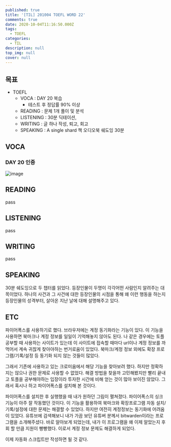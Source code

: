 ```yaml
---
published: true
title: '[TIL] 201004 TOEFL WORD 22'
comments: true
date: 2020-10-04T11:16:50.000Z
tags:
  - TOEFL
categories:
  - TIL
description: null
top_img: null
cover: null
---
```

## 목표
- TOEFL 
	- VOCA : DAY 20 복습
    	- 테스트 후 정답률 90% 이상
    - READING : 문제 1개 풀이 및 분석
    - LISTENING : 30분 딕테이션, 
    - WRITING : 글 하나 작성, 퇴고, 회고
    - SPEAKING : A single shard 책 오디오북 쉐도잉 30분
    
## VOCA

### DAY 20 인증
![image](https://user-images.githubusercontent.com/33389418/95014188-333abc80-0680-11eb-8015-541f91a85d54.png)


## READING
pass
    
    
## LISTENING
pass
    
    
## WRITING
pass
    
    
## SPEAKING
30분 쉐도잉으로 두 챕터를 읽었다. 등장인물이 두명이 각각어떤 사람인지 알려주는 대목이었다. 하나의 사건과 그 사건에 대한 등장인물의 시점을 통해 왜 이런 행동을 하는지 등장인물의 성격부터, 살아온 지난 날에 대해 설명해주고 있다.


## ETC
파이어폭스를 사용하기로 했다. 브라우저에는 계정 동기화라는 기능이 있다. 이 기능을 사용하면 북마크나 계정 정보를 일일이 기억해놓지 않아도 된다. 나 같은 경우에는 토플 공부할 때 사용하는 사이트가 있는데 이 사이트에 접속할 때마다 url이나 계정 정보를 까먹어서 계속 귀찮게 찾아야하는 번거로움이 있었다. 북마크/계정 정보 외에도 확장 프로그램/기록/설정 등 동기화 되지 않는 것들이 많았다.

그래서 기존에 사용하고 있는 크로미움에서 해당 기능을 찾아보려 했다. 하지만 정확하지는 않으나 권한 문제로 사용할 수 없었다. 해결 방법을 찾을까 고민해봤지만 빨리 끝내고 토플을 공부해야하는 입장이라 투자한 시간에 비해 얻는 것이 많아 보이진 않았다. 그래서 혹시나 하고 파이어폭스를 설치해 본 것이다.

파이어폭스를 설치한 후 실행했을 때 내가 원하던 그림이 펼쳐졌다. 파이어폭스의 싱크 기능이 아주 잘 작동했던 것이다. 이 기능을 활용하여 북마크와 확장프로그램 자동 설치/기록/설정에 대한 문제는 해결할 수 있었다. 하지만 여전히 계정정보는 동기화에 어려움이 있었다. 유튜브에 검색해보니 내가 가끔 보던 유튜버 분께서 bitwarden이라는 프로그램을 소개해주셨다. 바로 알아보게 되었는데, 내가 이 프로그램을 왜 이제 알았는지 후회 할 만큼 지원이 빵빵했다. 이로서 계정 정보 문제도 해결하게 되었다. 

이제 자동화 스크립트만 작성하면 될 것 같다.